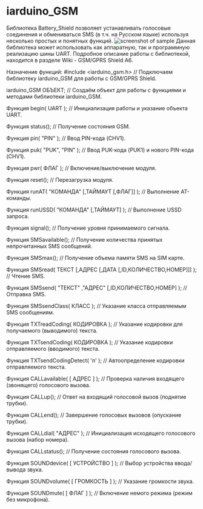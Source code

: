 # iarduino_GSM
Библиотека Battery_Shield позволяет устанавливать голосовые соединения и обмениваться SMS (в т.ч. на Русском языке) используя несколько простых и понятных функций.
![screenshot of sample](http://iarduino.ru/img/upload/b1f251ef095fef6d97a4d59f03c2ec72.png)
Данная библиотека может использовать как аппаратную, так и программную реализацию шины UART. 
Подробное описание работы с библиотекой, находится в разделе Wiki - GSM/GPRS Shield A6.

Назначение функций:
#include <iarduino_gsm.h> // Подключаем библиотеку iarduino_GSM для работы с GSM/GPRS Shield.

iarduino_GSM ОБЪЕКТ; // Создаём объект для работы с функциями и методами библиотеки iarduino_GSM.

Функция begin( UART ); // Инициализация работы и указание объекта UART.

Функция status(); // Получение состояния GSM.

Функция pin( "PIN" ); // Ввод PIN-кода (CHV1).

Функция puk( "PUK", "PIN" ); // Ввод PUK-кода (PUK1) и нового PIN-кода (CHV1).

Функция pwr( ФЛАГ ); // Включение/выключение модуля.

Функция reset(); // Перезагрузка модуля.

Функция runAT( "КОМАНДА" [,ТАЙМАУТ [,ФЛАГ]] ); // Выполнение AT-команды.

Функция runUSSD( "КОМАНДА" [,ТАЙМАУТ] ); // Выполнение USSD запроса.

Функция signal(); // Получение уровня принимаемого сигнала.

Функция SMSavailable(); // Получение количества принятых непрочитанных SMS сообщений.

Функция SMSmax(); // Получение объема памяти SMS на SIM карте.

Функция SMSread( ТЕКСТ [,АДРЕС [,ДАТА [,ID,КОЛИЧЕСТВО,НОМЕР]]] ); // Чтение SMS.

Функция SMSsend( "ТЕКСТ" ,"АДРЕС" [,ID,КОЛИЧЕСТВО,НОМЕР] ); // Отправка SMS.

Функция SMSsendClass( КЛАСС ); // Указание класса отправляемым SMS сообщениям.

Функция TXTreadCoding( КОДИРОВКА ); // Указание кодировки для получаемого (выводимого) текста.

Функция TXTsendCoding( КОДИРОВКА ); // Указание кодировки отправляемого (вводимого) текста.

Функция TXTsendCodingDetect( 'п' ); // Автоопределение кодировки отправляемого текста.

Функция CALLavailable( [ АДРЕС ] ); // Проверка наличия входящего (звонящего) голосового вызова.

Функция CALLup(); // Ответ на входящий голосовой вызов (поднятие трубки).

Функция CALLend(); // Завершение голосовых вызовов (опускание трубки).

Функция CALLdial( "АДРЕС" ); // Инициализация исходящего голосового вызова (набор номера).

Функция CALLstatus(); // Получение состояния голосового вызова.

Функция SOUNDdevice( [ УСТРОЙСТВО ] ); // Выбор устройства ввода/вывода звука.

Функция SOUNDvolume( [ ГРОМКОСТЬ ] ); // Указание громкости звука.

Функция SOUNDmute( [ ФЛАГ ] ); // Включение немого режима (режим без микрофона).
